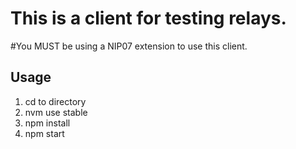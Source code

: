 # This is a client for testing relays.

#You MUST be using a NIP07 extension to use this client.

## Usage

1. cd to directory
2. nvm use stable
3. npm install
4. npm start
